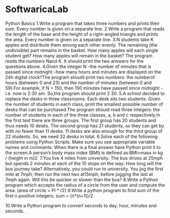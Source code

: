 # SoftwaricaLab
Python Basics
1.Write a program that takes three numbers and prints their sum. Every number is given on a separate line.
2.Write a program that reads the length of the base and the height of a right-angled triangle and prints the area. Every number is given on a separate line.
3.N students take K apples and distribute them among each other evenly. The remaining (the  undivisible)  part  remains  in  the  basket.  How  many  apples  will  each  single  student get? How many apples will remain in the basket? The program reads the numbers Nand K. It should print the two answers for the questions above.
4.Given the integer N -the number of minutes that is passed since midnight -how many hours and minutes are displayed on the 24h digital clock?The program should print two numbers: the numberof hours (between 0 and 23) and the number of minutes (between 0 and 59).For example, if N = 150, then 150 minutes have passed since midnight -i.e. now is 2:30 am. So,the program should print 2 30.
5.A school decided to replace the desks in three classrooms. Each desk sits two students. Given the number of students in each class, print the smallest possible number of desks that can be purchased.The  program  should  read  three  integers:  the  number  of  students  in  each  of  the  three classes, a, b and c respectively.In the first test there are three groups. The first group has 20 students and thus needs 10 desks. The second group has 21 students, so they can get by with no fewer than 11 desks. 11 desks are also enough for the third group of 22 students. So, we need 32 desks in total. 
6.Solve each of the following problems using Python Scripts. Make sure you use appropriate variable names and comments. When there is a final answer have Python print it to the screen.A person’s body mass index (BMI) is defined as:BMI=mass in kg / (height in m)2.
7.You live 4 miles from university. The bus drives at 25mph but spends 2 minutes at each of the 10 stops on the way. How long will the bus journey take? Alternatively, you could run to university. You jog the first mile at 7mph; then run the next two at15mph; before jogging the last at 7mph again. Will this be quicker or slower than the bus?
8.Write a Python program which accepts the radius of a circle from the user and compute the area. (area of circle = PI * r2)
9.Write a python program to find sum of the first n positive integers. sum = (n*(n+1))/2

10.Write a Python program to convert seconds to day, hour, minutes and seconds.
